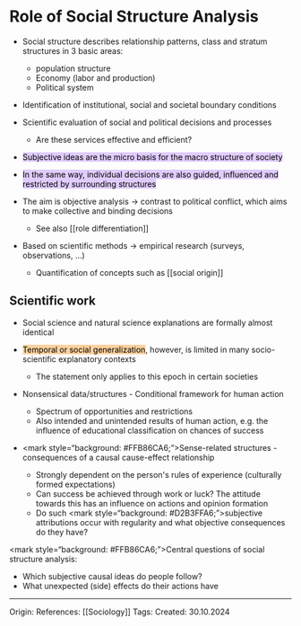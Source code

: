 # Role of Social Structure Analysis

- Social structure describes relationship patterns, class and stratum structures in 3 basic areas:
	- population structure
	- Economy (labor and production)
	- Political system
- Identification of institutional, social and societal boundary conditions
- Scientific evaluation of social and political decisions and processes
	- Are these services effective and efficient?
- <mark style="background: #D2B3FFA6;">Subjective ideas are the micro basis for the macro structure of society</mark>
- <mark style="background: #D2B3FFA6;">In the same way, individual decisions are also guided, influenced and restricted by surrounding structures</mark>

- The aim is objective analysis -> contrast to political conflict, which aims to make collective and binding decisions
	- See also [[role differentiation]]
- Based on scientific methods -> empirical research (surveys, observations, ...)
	- Quantification of concepts such as [[social origin]]

## Scientific work

- Social science and natural science explanations are formally almost identical
- <mark style="background: #FFB86CA6;">Temporal or social generalization</mark>, however, is limited in many socio-scientific explanatory contexts
	- The statement only applies to this epoch in certain societies

- Nonsensical data/structures - Conditional framework for human action
	- Spectrum of opportunities and restrictions
	- Also intended and unintended results of human action, e.g. the influence of educational classification on chances of success
- <mark style=“background: #FFB86CA6;”>Sense-related structures</mark> - consequences of a causal cause-effect relationship
	- Strongly dependent on the person's rules of experience (culturally formed expectations)
	- Can success be achieved through work or luck? The attitude towards this has an influence on actions and opinion formation
	- Do such <mark style=“background: #D2B3FFA6;”>subjective attributions</mark> occur with regularity and what objective consequences do they have?


<mark style=“background: #FFB86CA6;”>Central questions of social structure analysis:</mark>
- Which subjective causal ideas do people follow?
- What unexpected (side) effects do their actions have

---

Origin: 
References: [[Sociology]]
Tags: 
Created: 30.10.2024

